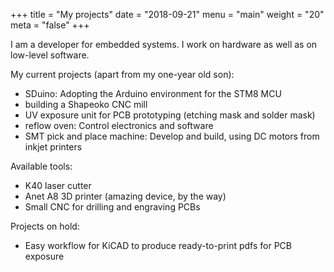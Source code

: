 +++
title = "My projects"
date = "2018-09-21"
menu = "main"
weight = "20"
meta = "false"
+++


I am a developer for embedded systems. I work on hardware as well as on
low-level software.

My current projects (apart from my one-year old son):

* SDuino: Adopting the Arduino environment for the STM8 MCU
* building a Shapeoko CNC mill
* UV exposure unit for PCB prototyping (etching mask and solder mask)
* reflow oven: Control electronics and software
* SMT pick and place machine: Develop and build, using DC motors from inkjet
  printers

Available tools:

* K40 laser cutter
* Anet A8 3D printer (amazing device, by the way)
* Small CNC for drilling and engraving PCBs

Projects on hold:

* Easy workflow for KiCAD to produce ready-to-print pdfs for PCB exposure
